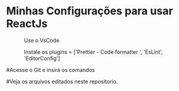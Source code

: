 # Minhas Configurações para usar ReactJs

<ul>
<ol>Use o VsCode</ol>
<ol>Instale os plugins = ['Prettier - Code formatter
', 'EsLint', 'EditorConfig']</ol>
</ul>

#Acesse o Git e insira os comandos

#Veja os arquivos editados neste repositorio.
